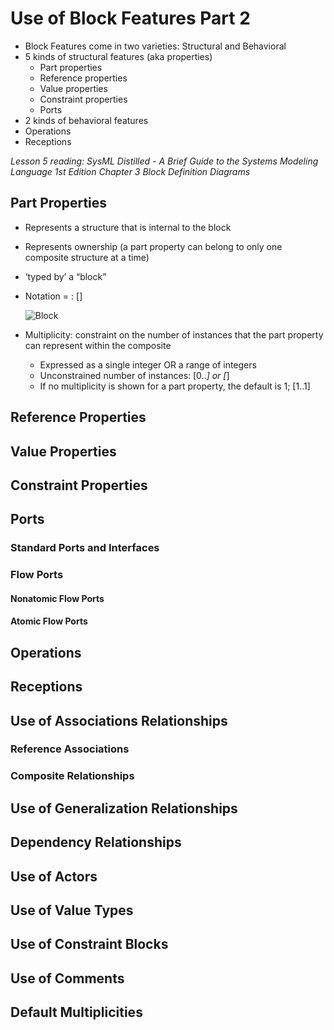 # Use of Block Features Part 2

- Block Features come in two varieties: Structural and Behavioral
- 5 kinds of structural features (aka properties)
    - Part properties
    - Reference properties
    - Value properties
    - Constraint properties
    - Ports
- 2 kinds of behavioral features
- Operations
- Receptions

*Lesson 5 reading: SysML Distilled - A Brief Guide to the Systems Modeling Language 1st Edition Chapter 3 Block Definition Diagrams*

## Part Properties

- Represents a structure that is internal to the block
- Represents ownership (a part property can belong to only one composite structure at a time) 
- ‘typed by’ a “block”
- Notation = <part name> : <type> [<multiplicity>]

    ![Block](https://github.com/kentmichae/AWS-Architecture-Model-Repository/blob/main/SysML%20Lessons/Lesson%20Views%20and%20SVGs/BDD%20Lesson%20-%20block.svg)


- Multiplicity: constraint on the number of instances that the part property can represent within the composite
    - Expressed as a single integer OR a range of integers
    - Unconstrained number of instances: [0..*] or [*]
    - If no multiplicity is shown for a part property, the default is 1; [1..1]

## Reference Properties


## Value Properties



## Constraint Properties



## Ports



### Standard Ports and Interfaces



### Flow Ports




#### Nonatomic Flow Ports


#### Atomic Flow Ports


## Operations



## Receptions



## Use of Associations Relationships


### Reference Associations



### Composite Relationships



## Use of Generalization Relationships



## Dependency Relationships



## Use of Actors



## Use of Value Types



## Use of Constraint Blocks



## Use of Comments


## Default Multiplicities





